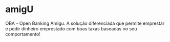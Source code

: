 # amigU
OBA - Open Banking Amigu. A solução diferenciada que permite emprestar e pedir dinheiro emprestado com boas taxas baseadas no seu comportamento!  
